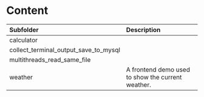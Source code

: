 # Content
| Subfolder                              | Description                                        |
| :---                                   | :----                                              |
| calculator                             |                                                    |
| collect_terminal_output_save_to_mysql  |                                                    |
| multithreads_read_same_file            |                                                    |
| weather                                | A frontend demo used to show the current weather.  |